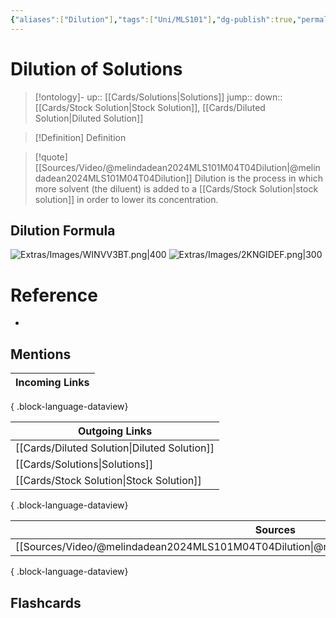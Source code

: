 ```yaml
---
{"aliases":["Dilution"],"tags":["Uni/MLS101"],"dg-publish":true,"permalink":"/cards/dilution-of-solutions/","dgPassFrontmatter":true}
---
```


# Dilution of Solutions

> [!ontology]-
> up:: [[Cards/Solutions\|Solutions]]
> jump:: 
> down:: [[Cards/Stock Solution\|Stock Solution]], [[Cards/Diluted Solution\|Diluted Solution]]

> [!Definition] Definition
> 

> [!quote] [[Sources/Video/@melindadean2024MLS101M04T04Dilution\|@melindadean2024MLS101M04T04Dilution]]
> Dilution is the process in which more solvent (the diluent) is added to a [[Cards/Stock Solution\|stock solution]] in order to lower its concentration.

## Dilution Formula

![Extras/Images/WINVV3BT.png|400](/img/user/Extras/Images/WINVV3BT.png)
![Extras/Images/2KNGIDEF.png|300](/img/user/Extras/Images/2KNGIDEF.png)
# Reference
- 

## Mentions
| Incoming Links |
| -------------- |

{ .block-language-dataview}

| Outgoing Links                                  |
| ----------------------------------------------- |
| [[Cards/Diluted Solution\|Diluted Solution]] |
| [[Cards/Solutions\|Solutions]]               |
| [[Cards/Stock Solution\|Stock Solution]]     |

{ .block-language-dataview}

| Sources                                                                                         |
| ----------------------------------------------------------------------------------------------- |
| [[Sources/Video/@melindadean2024MLS101M04T04Dilution\|@melindadean2024MLS101M04T04Dilution]] |

{ .block-language-dataview}

## Flashcards 

